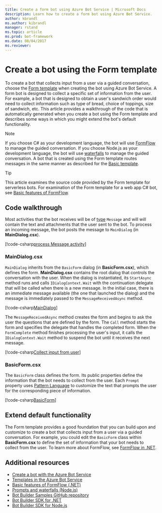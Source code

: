 ```yaml
---
title: Create a form bot using Azure Bot Service | Microsoft Docs
description: Learn how to create a form bot using Azure Bot Service.
author: kbrandl
ms.author: kibrandl
manager: rstand
ms.topic: article
ms.prod: bot-framework
ms.date: 08/04/2017
ms.reviewer: 
---
```


# Create a bot using the Form template

To create a bot that collects input from a user via a guided conversation, choose the [Form template](azure-bot-service-templates.md) when creating the bot using Azure Bot Service. A form bot is designed to collect a specific set of information from the user. For example, a bot that is designed to obtain a user's sandwich order would need to collect information such as type of bread, choice of toppings, size of sandwich, etc. This article provides a walkthrough of the code that is automatically generated when you create a bot using the Form template and describes some ways in which you might extend the bot's default functionality.

> [!NOTE]
> If you choose C# as your development language, the bot will use [FormFlow](~/dotnet/bot-builder-dotnet-formflow.md) to manage 
> the guided conversation. If you choose Node.js as your development language, the bot will use 
> [waterfalls](~/nodejs/bot-builder-nodejs-prompts.md) to manage the guided conversation. 
> A bot that is created using the Form template routes messages in the same manner as described for the 
> [Basic template](azure-bot-service-serverless-template-basic.md).

> [!TIP]
> This article examines the source code provided by the Form  template for serverless bots. For examination of the Form template for a web app C# bot, see
> [Basic features of FormFlow](~/dotnet/bot-builder-dotnet-formflow.md).


## Code walkthrough

Most activities that the bot receives will be of [type](~/dotnet/bot-builder-dotnet-activities.md) `Message` and will will contain the text and attachments that the user sent to the bot. To process an incoming message, the bot posts the message to `MainDialog` (in **MainDialog.csx**). 

[!code-csharp[process Message activity](~/includes/code/azure-bot-service-serverless-template-form.cs#processMessage)]

### MainDialog.csx

`MainDialog` inherits from the `BasicForm` dialog (in **BasicForm.csx**), which defines the form. **MainDialog.csx** contains the root dialog that controls the conversation with the user. When the dialog is instantiated, its `StartAsync` method runs and calls `IDialogContext.Wait` with the continuation delegate that will be called when there is a new message. In the initial case, there is an immediate message available (the one that launched the dialog) and the message is immediately passed to the `MessageReceivedAsync` method.

[!code-csharp[MainDialog](~/includes/code/azure-bot-service-serverless-template-form.cs#mainDialog)]

The `MessageReceivedAsync` method creates the form and begins to ask the user the questions that are defined by the form. The `Call` method starts the form and specifies the delegate that handles the completed form. When the `FormComplete` method finishes processing the user's input, it calls the `IDialogContext.Wait` method to suspend the bot until it receives the next message.

[!code-csharp[Collect input from user](~/includes/code/azure-bot-service-serverless-template-form.cs#collectUserInput)]

### BasicForm.csx

The `BasicForm` class defines the form. Its public properties define the information that the bot needs to collect from the user. Each `Prompt` property uses [Pattern Language](~/dotnet/bot-builder-dotnet-formflow-pattern-language.md) to customize the text that prompts the user for the corresponding piece of information.

[!code-csharp[BasicForm](~/includes/code/azure-bot-service-serverless-template-form.cs#basicForm)]

## Extend default functionality

The Form template provides a good foundation that you can build upon and customize to create a bot that collects input from a user via a guided conversation. For example, you could edit the `BasicForm` class within **BasicForm.csx** to define the set of information that your bot needs to collect from the user. To learn more about FormFlow, see [FormFlow in .NET](~/dotnet/bot-builder-dotnet-formflow.md).

## Additional resources

- [Create a bot with the Azure Bot Service](azure-bot-service-quickstart.md)
- [Templates in the Azure Bot Service](azure-bot-service-templates.md)
- [Basic features of FormFlow (.NET)](~/dotnet/bot-builder-dotnet-formflow.md) 
- [Prompts and waterfalls (Node.js)](~/nodejs/bot-builder-nodejs-prompts.md)
- <a href="https://github.com/Microsoft/BotBuilder-Samples" target="_blank">Bot Builder Samples GitHub repository</a>
- [Bot Builder SDK for .NET](~/dotnet/bot-builder-dotnet-overview.md)
- [Bot Builder SDK for Node.js](~/nodejs/index.md)
